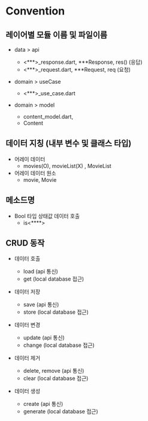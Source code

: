 # Convention

## 레이어별 모듈 이름 및 파일이름

- data > api
    - <***>_response.dart, ***Response, res() (응답)
    - <***>_request.dart, ***Request, req (요청)
  
- domain > useCase
    - <***>_use_case.dart
  
- domain > model
    - content_model.dart,
    - Content

## 데이터 지칭 (내부 변수 및 클래스 타입)

- 어레이 데이터
    - movies(O), movieList(X) , MovieList
- 어레이 데이터 원소
    - movie, Movie

## 메소드명
- Bool 타입 상태값 데이터 호출
  - is<****>

  

## CRUD 동작

- 데이터 호출
    - load (api 통신)
    - get (local database 접근)


- 데이터 저장
    - save  (api 통신)
    - store (local database 접근)

- 데이터 변경
    - update (api 통신)
    - change (local database 접근)

- 데이터 제거
    - delete, remove (api 통신)
    - clear (local database 접근)


- 데이터 생성
    - create (api 통신)
    - generate (local database 접근)




